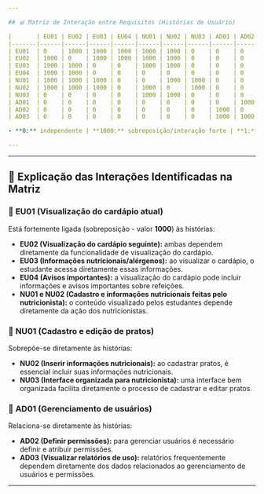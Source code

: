 ```yaml
---

## 📊 Matriz de Interação entre Requisitos (Histórias de Usuário)

|       | EU01 | EU02 | EU03 | EU04 | NU01 | NU02 | NU03 | AD01 | AD02 | AD03 |
|-------|------|------|------|------|------|------|------|------|------|------|
| EU01  | 0    | 1000 | 1000 | 1000 | 1000 | 1000 | 0    | 0    | 0    | 0    |
| EU02  | 1000 | 0    | 1000 | 1000 | 1000 | 1000 | 0    | 0    | 0    | 0    |
| EU03  | 1000 | 1000 | 0    | 0    | 1000 | 1000 | 0    | 0    | 0    | 0    |
| EU04  | 1000 | 1000 | 0    | 0    | 0    | 0    | 0    | 0    | 0    | 0    |
| NU01  | 1000 | 1000 | 1000 | 0    | 0    | 1000 | 1000 | 0    | 0    | 0    |
| NU02  | 1000 | 1000 | 1000 | 0    | 1000 | 0    | 1000 | 0    | 0    | 0    |
| NU03  | 0    | 0    | 0    | 0    | 1000 | 1000 | 0    | 0    | 0    | 0    |
| AD01  | 0    | 0    | 0    | 0    | 0    | 0    | 0    | 0    | 1000 | 1000 |
| AD02  | 0    | 0    | 0    | 0    | 0    | 0    | 0    | 1000 | 0    | 1000 |
| AD03  | 0    | 0    | 0    | 0    | 0    | 0    | 0    | 1000 | 1000 | 0    |

- **0:** independente | **1000:** sobreposição/interação forte | **1:** conflito direto (não aplicado)

---
```


---

## 📌 Explicação das Interações Identificadas na Matriz

### 🔹 **EU01 (Visualização do cardápio atual)**  
Está fortemente ligada (sobreposição - valor **1000**) às histórias:
- **EU02 (Visualização do cardápio seguinte):** ambas dependem diretamente da funcionalidade de visualização do cardápio.
- **EU03 (Informações nutricionais/alérgenos):** ao visualizar o cardápio, o estudante acessa diretamente essas informações.
- **EU04 (Avisos importantes):** a visualização do cardápio pode incluir informações e avisos importantes sobre refeições.
- **NU01 e NU02 (Cadastro e informações nutricionais feitas pelo nutricionista):** o conteúdo visualizado pelos estudantes depende diretamente da ação dos nutricionistas.

### 🔹 **NU01 (Cadastro e edição de pratos)**  
Sobrepõe-se diretamente às histórias:
- **NU02 (Inserir informações nutricionais):** ao cadastrar pratos, é essencial incluir suas informações nutricionais.
- **NU03 (Interface organizada para nutricionista):** uma interface bem organizada facilita diretamente o processo de cadastrar e editar pratos.

### 🔹 **AD01 (Gerenciamento de usuários)**  
Relaciona-se diretamente às histórias:
- **AD02 (Definir permissões):** para gerenciar usuários é necessário definir e atribuir permissões.
- **AD03 (Visualizar relatórios de uso):** relatórios frequentemente dependem diretamente dos dados relacionados ao gerenciamento de usuários e permissões.

---  
